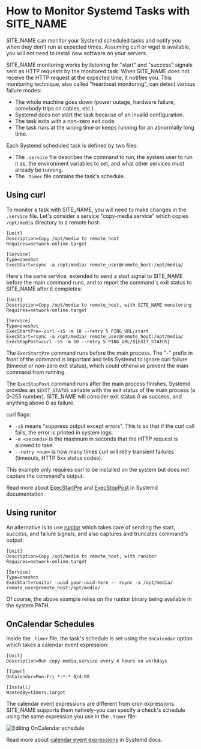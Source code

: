 # How to Monitor Systemd Tasks with SITE_NAME

SITE_NAME can monitor your Systemd scheduled tasks and notify you when they don't run
at expected times. Assuming curl or wget is available, you will not need to install
new software on your servers.

SITE_NAME monitoring works by listening for "start" and "success" signals sent as HTTP
requests by the monitored task. When SITE_NAME does not receive the HTTP request at the
expected time, it notifies you. This monitoring technique, also called
"heartbeat monitoring", can detect various failure modes:

* The whole machine goes down (power outage, hardware failure, somebody trips on
  cables, etc.).
* Systemd does not start the task because of an invalid configuration.
* The task exits with a non-zero exit code.
* The task runs at the wrong time or keeps running for an abnormally long time.

Each Systemd scheduled task is defined by two files:

* The `.service` file describes the command to run, the system user to run it as,
  the environment variables to set, and what other services must already be running.
* The `.timer` file contains the task's schedule.

## Using curl

To monitor a task with SITE_NAME, you will need to make changes in the `.service` file.
Let's consider a service "copy-media.service" which copies `/opt/media` directory to a
remote host:

```
[Unit]
Description=Copy /opt/media to remote_host
Requires=network-online.target

[Service]
Type=oneshot
ExecStart=rsync -a /opt/media/ remote_user@remote_host:/opt/media/
```

Here's the same service, extended to send a start signal to SITE_NAME before the
main command runs, and to report the command's exit status to SITE_NAME after it
completes:

```
[Unit]
Description=Copy /opt/media to remote_host, with SITE_NAME monitoring
Requires=network-online.target

[Service]
Type=oneshot
ExecStartPre=-curl -sS -m 10 --retry 5 PING_URL/start
ExecStart=rsync -a /opt/media/ remote_user@remote_host:/opt/media/
ExecStopPost=curl -sS -m 10 --retry 5 PING_URL/${EXIT_STATUS}
```

The `ExecStartPre` command runs before the main process. The "-" prefix in front of the
command is important and tells Systemd to ignore curl failure (timeout or non-zero exit
status), which could otherwise prevent the main command from running.

The `ExecStopPost` command runs after the main process finishes. Systemd provides an
`$EXIT_STATUS` variable with the exit status of the main process (a 0-255 number).
SITE_NAME will consider exit status 0 as success, and anything above 0 as failure.

curl flags:

* `-sS` means "suppress output except errors". This is so that if the curl call fails,
  the error is printed in system logs.
* `-m <seconds>` is the maximum in seconds that the HTTP request is allowed to take.
* `--retry <num>` is how many times curl will retry transient failures
  (timeouts, HTTP 5xx status codes).

This example only requires curl to be installed on the system but does not capture
the command's output.

Read more about [ExecStartPre](https://www.freedesktop.org/software/systemd/man/latest/systemd.service.html#ExecStartPre=)
and [ExecStopPost](https://www.freedesktop.org/software/systemd/man/latest/systemd.service.html#ExecStopPost=)
in Systemd documentation.

## Using runitor

An alternative is to use [runitor](https://github.com/bdd/runitor) which takes care of
sending the start, success, and failure signals, and also captures and truncates
command's output:

```
[Unit]
Description=Copy /opt/media to remote_host, with runitor
Requires=network-online.target

[Service]
Type=oneshot
ExecStart=runitor -uuid your-uuid-here -- rsync -a /opt/media/ remote_user@remote_host:/opt/media/
```

Of course, the above example relies on the runitor binary being available in the
system PATH.

## OnCalendar Schedules

Inside the `.timer` file, the task's schedule is set using the `OnCalendar` option
which takes a calendar event expression:

```
[Unit]
Description=Run copy-media.service every 4 hours on workdays

[Timer]
OnCalendar=Mon-Fri *-*-* 0/4:00

[Install]
WantedBy=timers.target
```

The calendar event expressions are different from cron expressions. SITE_NAME supports
them natively–you can specify a check's schedule using
the same expression you use in the `.timer` file:

![Editing OnCalendar schedule](IMG_URL/edit_oncalendar_schedule.png)

Read more about [calendar event expressions](https://www.freedesktop.org/software/systemd/man/latest/systemd.time.html#Calendar%20Events)
in Systemd docs.
